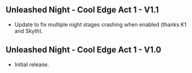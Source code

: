 ## Unleashed Night - Cool Edge Act 1 - V1.1
 - Update to fix multiple night stages crashing when enabled (thanks K1 and Skyth).

## Unleashed Night - Cool Edge Act 1 - V1.0 
 - Initial release.
